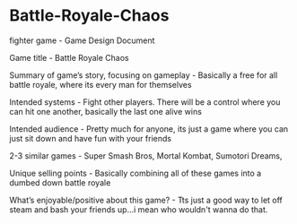 # Battle-Royale-Chaos
fighter game - 
Game Design Document

Game title - 
Battle Royale Chaos

Summary of game’s story, focusing on gameplay - 
Basically a free for all battle royale, where its every man for themselves

Intended systems - 
Fight other players. There will be a control where you can hit one another, basically the last one alive wins

Intended audience - 
Pretty much for anyone, its just a game where you can just sit down and have fun with your friends

2-3 similar games - 
Super Smash Bros, 
Mortal Kombat, 
Sumotori Dreams,

Unique selling points - 
Basically combining all of these games into a dumbed down battle royale

What’s enjoyable/positive about this game? - 
Tts just a good way to let off steam and bash your friends up...i mean who wouldn't wanna do that.
